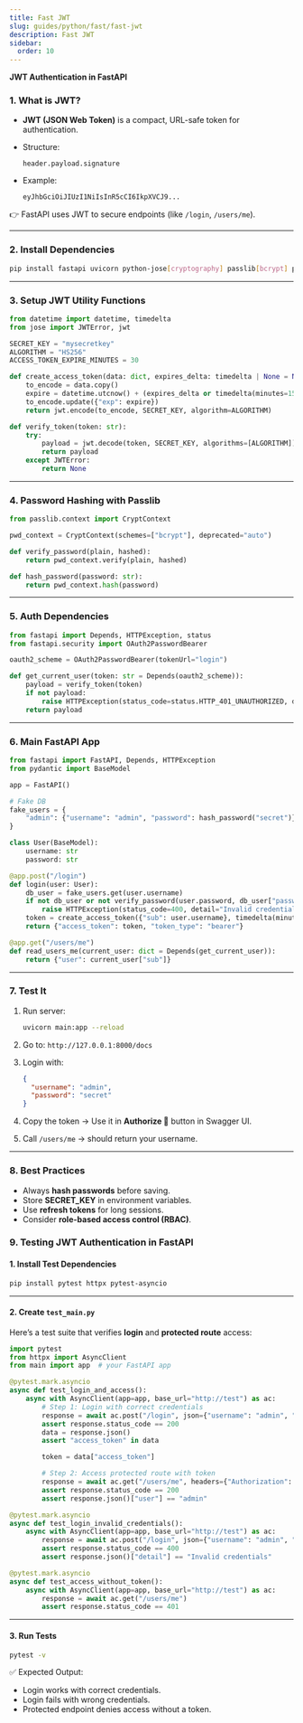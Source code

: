 ```yaml
---
title: Fast JWT
slug: guides/python/fast/fast-jwt
description: Fast JWT
sidebar:
  order: 10
---
```


**JWT Authentication in FastAPI**

### 1. What is JWT?

- **JWT (JSON Web Token)** is a compact, URL-safe token for authentication.
- Structure:

  ```
  header.payload.signature
  ```

- Example:

  ```
  eyJhbGciOiJIUzI1NiIsInR5cCI6IkpXVCJ9...
  ```

👉 FastAPI uses JWT to secure endpoints (like `/login`, `/users/me`).

---

### 2. Install Dependencies

```bash
pip install fastapi uvicorn python-jose[cryptography] passlib[bcrypt] python-multipart
```

---

### 3. Setup JWT Utility Functions

```python
from datetime import datetime, timedelta
from jose import JWTError, jwt

SECRET_KEY = "mysecretkey"
ALGORITHM = "HS256"
ACCESS_TOKEN_EXPIRE_MINUTES = 30

def create_access_token(data: dict, expires_delta: timedelta | None = None):
    to_encode = data.copy()
    expire = datetime.utcnow() + (expires_delta or timedelta(minutes=15))
    to_encode.update({"exp": expire})
    return jwt.encode(to_encode, SECRET_KEY, algorithm=ALGORITHM)

def verify_token(token: str):
    try:
        payload = jwt.decode(token, SECRET_KEY, algorithms=[ALGORITHM])
        return payload
    except JWTError:
        return None
```

---

### 4. Password Hashing with Passlib

```python
from passlib.context import CryptContext

pwd_context = CryptContext(schemes=["bcrypt"], deprecated="auto")

def verify_password(plain, hashed):
    return pwd_context.verify(plain, hashed)

def hash_password(password: str):
    return pwd_context.hash(password)
```

---

### 5. Auth Dependencies

```python
from fastapi import Depends, HTTPException, status
from fastapi.security import OAuth2PasswordBearer

oauth2_scheme = OAuth2PasswordBearer(tokenUrl="login")

def get_current_user(token: str = Depends(oauth2_scheme)):
    payload = verify_token(token)
    if not payload:
        raise HTTPException(status_code=status.HTTP_401_UNAUTHORIZED, detail="Invalid token")
    return payload
```

---

### 6. Main FastAPI App

```python
from fastapi import FastAPI, Depends, HTTPException
from pydantic import BaseModel

app = FastAPI()

# Fake DB
fake_users = {
    "admin": {"username": "admin", "password": hash_password("secret")}
}

class User(BaseModel):
    username: str
    password: str

@app.post("/login")
def login(user: User):
    db_user = fake_users.get(user.username)
    if not db_user or not verify_password(user.password, db_user["password"]):
        raise HTTPException(status_code=400, detail="Invalid credentials")
    token = create_access_token({"sub": user.username}, timedelta(minutes=30))
    return {"access_token": token, "token_type": "bearer"}

@app.get("/users/me")
def read_users_me(current_user: dict = Depends(get_current_user)):
    return {"user": current_user["sub"]}
```

---

### 7. Test It

1. Run server:

   ```bash
   uvicorn main:app --reload
   ```

2. Go to: `http://127.0.0.1:8000/docs`
3. Login with:

   ```json
   {
     "username": "admin",
     "password": "secret"
   }
   ```

4. Copy the token → Use it in **Authorize 🔑** button in Swagger UI.
5. Call `/users/me` → should return your username.

---

### 8. Best Practices

- Always **hash passwords** before saving.
- Store **SECRET_KEY** in environment variables.
- Use **refresh tokens** for long sessions.
- Consider **role-based access control (RBAC)**.

### 9. Testing JWT Authentication in FastAPI

#### 1. Install Test Dependencies

```bash
pip install pytest httpx pytest-asyncio
```

---

#### 2. Create `test_main.py`

Here’s a test suite that verifies **login** and **protected route** access:

```python
import pytest
from httpx import AsyncClient
from main import app  # your FastAPI app

@pytest.mark.asyncio
async def test_login_and_access():
    async with AsyncClient(app=app, base_url="http://test") as ac:
        # Step 1: Login with correct credentials
        response = await ac.post("/login", json={"username": "admin", "password": "secret"})
        assert response.status_code == 200
        data = response.json()
        assert "access_token" in data

        token = data["access_token"]

        # Step 2: Access protected route with token
        response = await ac.get("/users/me", headers={"Authorization": f"Bearer {token}"})
        assert response.status_code == 200
        assert response.json()["user"] == "admin"

@pytest.mark.asyncio
async def test_login_invalid_credentials():
    async with AsyncClient(app=app, base_url="http://test") as ac:
        response = await ac.post("/login", json={"username": "admin", "password": "wrong"})
        assert response.status_code == 400
        assert response.json()["detail"] == "Invalid credentials"

@pytest.mark.asyncio
async def test_access_without_token():
    async with AsyncClient(app=app, base_url="http://test") as ac:
        response = await ac.get("/users/me")
        assert response.status_code == 401
```

---

#### 3. Run Tests

```bash
pytest -v
```

✅ Expected Output:

- Login works with correct credentials.
- Login fails with wrong credentials.
- Protected endpoint denies access without a token.
